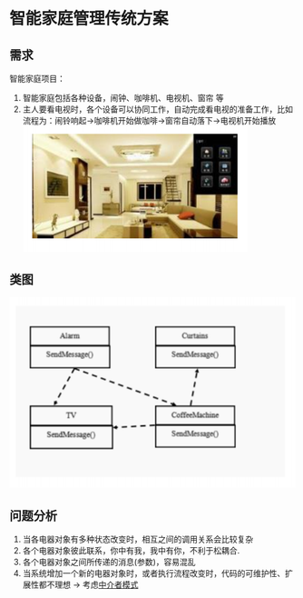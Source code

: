 # 智能家庭管理传统方案

## 需求

智能家庭项目：

1) 智能家庭包括各种设备，闹钟、咖啡机、电视机、窗帘 等
2) 主人要看电视时，各个设备可以协同工作，自动完成看电视的准备工作，比如流程为：闹铃响起->咖啡机开始做咖啡->窗帘自动落下->电视机开始播放
   ![img.png](../../../../resources/picture/img66.png)

## 类图

![img.png](../../../../resources/picture/img67.png)

## 问题分析

1) 当各电器对象有多种状态改变时，相互之间的调用关系会比较复杂
2) 各个电器对象彼此联系，你中有我，我中有你，不利于松耦合.
3) 各个电器对象之间所传递的消息(参数)，容易混乱
4) 当系统增加一个新的电器对象时，或者执行流程改变时，代码的可维护性、扩展性都不理想 -> 考虑[中介者模式](../中介者模式.md)